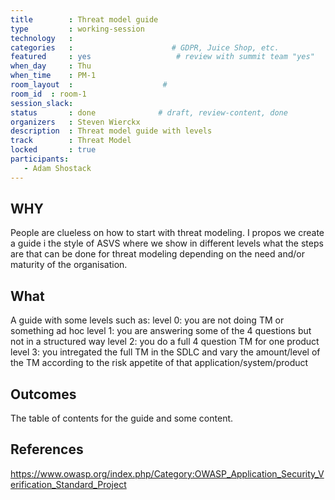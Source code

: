 ```yaml
---
title        : Threat model guide
type         : working-session
technology   :
categories   :                      # GDPR, Juice Shop, etc.
featured     : yes                   # review with summit team "yes"
when_day     : Thu
when_time    : PM-1
room_layout  :                    #
room_id  : room-1
session_slack:
status       : done              # draft, review-content, done
organizers   : Steven Wierckx
description  : Threat model guide with levels
track        : Threat Model
locked       : true
participants:
   - Adam Shostack
---
```


## WHY

People are clueless on how to start with threat modeling. I propos we create a guide i the style of ASVS where we show in different levels what the steps are that can be done for threat modeling depending on the need and/or maturity of the organisation.

## What

 A guide with some levels such as:
 level 0: you are not doing TM or something ad hoc
 level 1: you are answering some of the 4 questions but not in a structured way
 level 2: you do a full 4 question TM for one product
 level 3: you intregated the full TM in the SDLC and vary the amount/level of the TM according to the risk appetite of that application/system/product

## Outcomes

The table of contents for the guide and some content.

## References

https://www.owasp.org/index.php/Category:OWASP_Application_Security_Verification_Standard_Project
